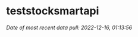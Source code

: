 
<!-- README.md is generated from README.Rmd. Please edit that file -->

# teststocksmartapi

*Date of most recent data pull: 2022-12-16, 01:13:56*
